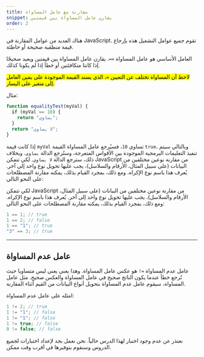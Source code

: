 ```yaml
---
title: مقارنة مع عامل المساواة 
snippet: يقارن عامل المساواة بين قيمتين 
order: 2
---
```


هناك العديد من عوامل المقارنة في JavaScript. تقوم جميع عوامل التشغيل هذه بإرجاع
قيمة منطقية صحيحة أو خاطئة.

العامل الأساسي هو عامل المساواة `==`. يقارن عامل المساواة بين قيمتين ويعيد صحيحًا
إذا كانتا متكافئتين أو خطأ إذا لم يكونا كذلك.

<mark>
لاحظ أن المساواة تختلف عن التعيين <code>=</code>، الذي يسند القيمة الموجودة على يمين العامل إلى متغير على اليسار.
</mark>

مثال:

```js
function equalityTest(myVal) {
  if (myVal == 10) {
    return "يساوي";
  }
  return "لا يساوي";
}
```

إذا كانت قيمة `myVal` تساوي `10`، فسيُرجع عامل المساواة القيمة `true`، وبالتالي
سيتم تنفيذ التعليمات البرمجية الموجودة بين الأقواس المتعرجة، وستُرجع الدالة
`يساوي`. وبخلاف ذلك، سترجع الدالة `لا يساوي`. لكي تتمكن JavaScript من مقارنة
نوعين مختلفين من البيانات (على سبيل المثال، الأرقام والسلاسل)، يجب عليها تحويل
نوع واحد إلى آخر. يُعرف هذا باسم نوع الإكراه. ومع ذلك، بمجرد القيام بذلك، يمكنه
مقارنة المصطلحات على النحو التالي:

لكي تتمكن JavaScript من مقارنة نوعين مختلفين من البيانات (على سبيل المثال،
الأرقام والسلاسل)، يجب عليها تحويل نوع واحد إلى آخر. يُعرف هذا باسم نوع الإكراه.
ومع ذلك، بمجرد القيام بذلك، يمكنه مقارنة المصطلحات على النحو التالي:

```js
1 == 1; // true
1 == 2; // false
1 == "1"; // true
"3" == 3; // true
```

---

## عامل عدم المساواة

عامل عدم المساواة `=!` هو عكس عامل المساواة. وهذا يعني يعني ليس متساويا حيث تُرجع
خطأ عندما يكون الناتج صحيح في عامل المساواة والعكس صحيح. مثل عامل المساواة،
سيقوم عامل عدم المساواة بتحويل أنواع البيانات من القيم أثناء المقارنة.

امثله على عامل عدم المساواة:

```js
1 != 2; // true
1 != "1"; // false
1 != "1"; // false
1 != true; // false
0 != false; // false
```

<div class="quiz">
نعتذر عن عدم وجود اختبار لهذا الدرس حالياً. نحن نعمل بجد لإعداد اختبارات لجميع الدروس وسنقوم بتوفيرها في أقرب وقت ممكن.
</div>
